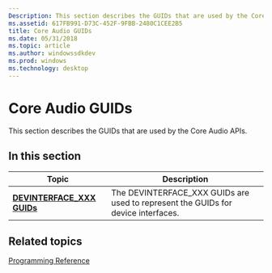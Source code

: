 ```yaml
---
Description: This section describes the GUIDs that are used by the Core Audio APIs.
ms.assetid: 617FB991-D73C-452F-9FBB-2480C1CEE2B5
title: Core Audio GUIDs
ms.date: 05/31/2018
ms.topic: article
ms.author: windowssdkdev
ms.prod: windows
ms.technology: desktop
---
```


# Core Audio GUIDs

This section describes the GUIDs that are used by the Core Audio APIs.

## In this section



| Topic                                                                | Description                                                                                   |
|----------------------------------------------------------------------|-----------------------------------------------------------------------------------------------|
| [**DEVINTERFACE\_XXX GUIDs**](devinterface-xxx-guids.md)<br/> | The DEVINTERFACE\_XXX GUIDs are used to represent the GUIDs for device interfaces.<br/> |



 

## Related topics

<dl> <dt>

[Programming Reference](programming-reference.md)
</dt> </dl>

 

 




